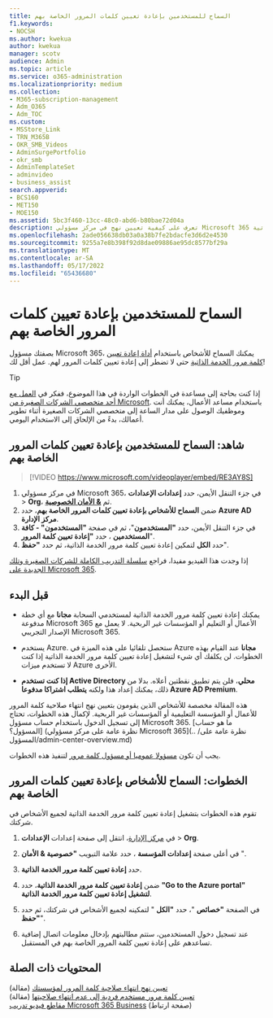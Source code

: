 ```yaml
---
title: السماح للمستخدمين بإعادة تعيين كلمات المرور الخاصة بهم
f1.keywords:
- NOCSH
ms.author: kwekua
author: kwekua
manager: scotv
audience: Admin
ms.topic: article
ms.service: o365-administration
ms.localizationpriority: medium
ms.collection:
- M365-subscription-management
- Adm_O365
- Adm_TOC
ms.custom:
- MSStore_Link
- TRN_M365B
- OKR_SMB_Videos
- AdminSurgePortfolio
- okr_smb
- AdminTemplateSet
- adminvideo
- business_assist
search.appverid:
- BCS160
- MET150
- MOE150
ms.assetid: 5bc3f460-13cc-48c0-abd6-b80bae72d04a
description: تعرف على كيفية تعيين نهج في مركز مسؤولي Microsoft 365 للسماح للمستخدمين بإعادة تعيين كلمات المرور الخاصة بهم باستخدام أداة إعادة تعيين كلمة مرور الخدمة الذاتية.
ms.openlocfilehash: 2ade056638db03a0a38b7fe2bdacfe3d6d2e4530
ms.sourcegitcommit: 9255a7e8b398f92d8dae09886ae95dc8577bf29a
ms.translationtype: MT
ms.contentlocale: ar-SA
ms.lasthandoff: 05/17/2022
ms.locfileid: "65436680"
---
```

# <a name="let-users-reset-their-own-passwords"></a>السماح للمستخدمين بإعادة تعيين كلمات المرور الخاصة بهم

بصفتك مسؤول Microsoft 365، يمكنك السماح للأشخاص باستخدام [أداة إعادة تعيين كلمة مرور الخدمة الذاتية](https://go.microsoft.com/fwlink/p/?LinkId=522677) حتى لا تضطر إلى إعادة تعيين كلمات المرور لهم. عمل أقل لك!

> [!TIP]
> إذا كنت بحاجة إلى مساعدة في الخطوات الواردة في هذا الموضوع، ففكر في [العمل مع أحد متخصصي الشركات الصغيرة من Microsoft](https://go.microsoft.com/fwlink/?linkid=2186871). باستخدام مساعد الأعمال، يمكنك أنت وموظفيك الوصول على مدار الساعة إلى متخصصي الشركات الصغيرة أثناء تطوير أعمالك، بدءً من الإلحاق إلى الاستخدام اليومي.
 
## <a name="watch-let-users-reset-their-own-passwords"></a>شاهد: السماح للمستخدمين بإعادة تعيين كلمات المرور الخاصة بهم

> [!VIDEO https://www.microsoft.com/videoplayer/embed/RE3AY8S]

1. في مركز مسؤولي Microsoft 365، في جزء التنقل الأيمن، حدد **إعدادات الإعدادات** >  **Org**، ثم <a href="https://go.microsoft.com/fwlink/p/?linkid=2072756" target="_blank">**& الأمان الخصوصية**</a>.
1. ضمن **السماح للأشخاص بإعادة تعيين كلمات المرور الخاصة بهم**، حدد **Azure AD مركز الإدارة**.
1. في جزء التنقل الأيمن، حدد **"المستخدمون**"، ثم في صفحة **"المستخدمون" - كافة المستخدمين** ، حدد **"إعادة تعيين كلمة المرور**".
1. حدد **الكل** لتمكين إعادة تعيين كلمة مرور الخدمة الذاتية، ثم حدد **"حفظ**".

إذا وجدت هذا الفيديو مفيدا، فراجع [سلسلة التدريب الكاملة للشركات الصغيرة وتلك الجديدة على Microsoft 365](../../business-video/index.yml).
 
## <a name="before-you-begin"></a>قبل البدء
  
- يمكنك إعادة تعيين كلمة مرور الخدمة الذاتية لمستخدمي السحابة **مجانا** مع أي خطة مدفوعة Microsoft 365 الأعمال أو التعليم أو المؤسسات غير الربحية. لا يعمل مع الإصدار التجريبي Microsoft 365.

- يستخدم Azure. ستحصل تلقائيا على هذه الميزة في Azure **مجانا** عند القيام بهذه الخطوات. لن يكلفك أي شيء لتشغيل إعادة تعيين كلمة مرور الخدمة الذاتية إذا كنت لا تستخدم ميزات Azure الأخرى.

- **إذا كنت تستخدم Active Directory محلي**، فلن يتم تطبيق نقطتين أعلاه. بدلا من ذلك، يمكنك إعداد هذا ولكنه **يتطلب اشتراكا مدفوعا Azure AD Premium**.

هذه المقالة مخصصة للأشخاص الذين يقومون بتعيين نهج انتهاء صلاحية كلمة المرور للأعمال أو المؤسسة التعليمية أو المؤسسات غير الربحية. لإكمال هذه الخطوات، تحتاج إلى تسجيل الدخول باستخدام حساب مسؤول Microsoft 365. [ما هو حساب المسؤول؟] (نظرة عامة على مركز مسؤولي Microsoft 365](.. /نظرة عامة على المسؤول/admin-center-overview.md)

يجب أن تكون [مسؤولا عموميا أو مسؤول كلمة مرور](about-admin-roles.md) لتنفيذ هذه الخطوات.

## <a name="steps-let-people-reset-their-own-passwords"></a>الخطوات: السماح للأشخاص بإعادة تعيين كلمات المرور الخاصة بهم

تقوم هذه الخطوات بتشغيل إعادة تعيين كلمة مرور الخدمة الذاتية لجميع الأشخاص في شركتك.

1. في <a href="https://go.microsoft.com/fwlink/p/?linkid=2024339" target="_blank">مركز الإدارة</a>، انتقل إلى صفحة إعدادات **الإعدادات** >  **Org**.

2. في أعلى صفحة **إعدادات المؤسسة** ، حدد علامة التبويب **"خصوصية & الأمان** ".
  
3. حدد **إعادة تعيين كلمة مرور الخدمة الذاتية**.

4. ضمن **إعادة تعيين كلمة مرور الخدمة الذاتية**، حدد **"Go to the Azure portal" لتشغيل إعادة تعيين كلمة مرور الخدمة الذاتية**.

5. في الصفحة **"خصائص** "، حدد **"الكل** " لتمكينه لجميع الأشخاص في شركتك، ثم حدد **"حفظ**".
  
6. عند تسجيل دخول المستخدمين، ستتم مطالبتهم بإدخال معلومات اتصال إضافية تساعدهم على إعادة تعيين كلمة المرور الخاصة بهم في المستقبل.

## <a name="related-content"></a>المحتويات ذات الصلة

[تعيين نهج انتهاء صلاحية كلمة المرور لمؤسستك](../manage/set-password-expiration-policy.md) (مقالة)\
[تعيين كلمة مرور مستخدم فردية إلى عدم انتهاء صلاحيتها](set-password-to-never-expire.md) (مقالة)\
[مقاطع فيديو تدريب Microsoft 365 Business](../../business-video/index.yml) (صفحة ارتباط)

